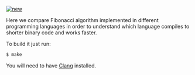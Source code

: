 [![new](https://github.com/yegor256/fibonacci/actions/workflows/make.yml/badge.svg)](https://github.com/yegor256/fibonacci/actions/workflows/make.yml)

Here we compare Fibonacci algorithm implemented in
different programming languages in order to understand
which language compiles to shorter binary code and 
works faster.

To build it just run:

```bash
$ make
```

You will need to have [Clang](https://clang.llvm.org) installed.
